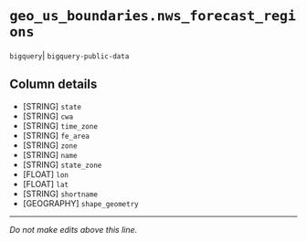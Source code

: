 # `geo_us_boundaries.nws_forecast_regions`
`bigquery`| `bigquery-public-data`

## Column details
* [STRING]    `state`
* [STRING]    `cwa`
* [STRING]    `time_zone`
* [STRING]    `fe_area`
* [STRING]    `zone`
* [STRING]    `name`
* [STRING]    `state_zone`
* [FLOAT]     `lon`
* [FLOAT]     `lat`
* [STRING]    `shortname`
* [GEOGRAPHY] `shape_geometry`

-------------------------------------------------------------------------------
*Do not make edits above this line.*
